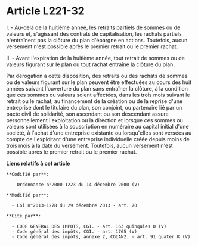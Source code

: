 # Article L221-32

I. - Au-delà de la huitième année, les retraits partiels de sommes ou de valeurs et, s'agissant des contrats de
capitalisation, les rachats partiels n'entraînent pas la clôture du plan d'épargne en actions. Toutefois, aucun versement
n'est possible après le premier retrait ou le premier rachat.

II. - Avant l'expiration de la huitième année, tout retrait de sommes ou de valeurs figurant sur le plan ou tout rachat
entraîne la clôture du plan.

Par dérogation à cette disposition, des retraits ou des rachats de sommes ou de valeurs figurant sur le plan peuvent être
effectuées au cours des huit années suivant l'ouverture du plan sans entraîner la clôture, à la condition que ces sommes ou
valeurs soient affectées, dans les trois mois suivant le retrait ou le rachat, au financement de la création ou de la reprise
d'une entreprise dont le titulaire du plan, son conjoint, ou partenaire lié par un pacte civil de solidarité, son ascendant
ou son descendant assure personnellement l'exploitation ou la direction et lorsque ces sommes ou valeurs sont utilisées à la
souscription en numéraire au capital initial d'une société, à l'achat d'une entreprise existante ou lorsqu'elles sont versées
au compte de l'exploitant d'une entreprise individuelle créée depuis moins de trois mois à la date du versement. Toutefois,
aucun versement n'est possible après le premier retrait ou le premier rachat.

**Liens relatifs à cet article**

	**Codifié par**:

	  - Ordonnance n°2000-1223 du 14 décembre 2000 (V)

	**Modifié par**:

	  - Loi n°2013-1278 du 29 décembre 2013 - art. 70

	**Cité par**:

	  - CODE GENERAL DES IMPOTS, CGI. - art. 163 quinquies D (V)
	  - Code général des impôts, CGI. - art. 1765 (V)
	  - Code général des impôts, annexe 2, CGIAN2. - art. 91 quater K (V)
